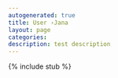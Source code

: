 ```yaml
---
autogenerated: true
title: User ›Jana
layout: page
categories: 
description: test description
---
```

{% include stub %}

